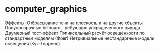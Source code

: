 # computer_graphics
Эффекты:
Отбрасывание тени на плоскость и на другие объекты
Полупрозрачные billboard, требующие упорядоченного вывода
Двумерный пост-эффект
Попиксельный расчёт освещённости по стандартным моделям (Фонг)
Нетривиальные нестандартные модели освещения (Кук-Торренс)
